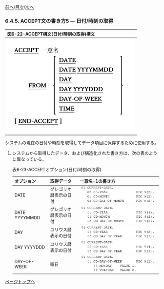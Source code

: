 <!--navi start1-->
[前へ](6-4-4.md)/[目次](https://opensourcecobol.github.io/markdown/TOC.html)/[次へ](6-4-6.md)
<!--navi end1-->
### 6.4.5. ACCEPT文の書き方5 ― 日付/時刻の取得

|図6-22-ACCEPT構文(日付/時刻の取得)構文|
|:--|
|![alt text](Image/6-22.png)|

システムの現在の日付や時刻を取得してデータ項目に保存するために使用する。

1. システムから取得したデータ、および構造化された書き方は、次の表のように異なっている。

    表6-23-ACCEPTオプション(日付/時刻の取得)

    |オプション|取得データ|一意名-1の書き方|
    |---|---|---|
    |DATE|グレゴリオ暦表示の日付|![alt text](Image/6-4-5-1.png)|
    |DATE YYYYMMDD|グレゴリオ暦表示の日付|![alt text](Image/6-4-5-2.png)|
    |DAY|ユリウス暦表示の日付|![alt text](Image/6-4-5-3.png)|
    |DAY YYYYDDD|ユリウス暦表示の日付|![alt text](Image/6-4-5-4.png)|
    |DAY-OF-WEEK|曜日|![alt text](Image/6-4-5-5.png)|

<!--navi start2-->

[ページトップへ](6-4-5.md)
<!--navi end2-->
